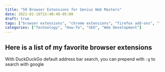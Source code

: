 ```yaml
---
title: "50 Browser Extensions for Genius Web Masters"
date: 2021-01-16T15:40:49-05:00
draft: true
tags: ["browser extensions", "chrome extensions", "firefox add-ons", "firefox add-ons", "browser plugins", "how-to", "ad-blocker", "password manager", "last pass", "dark mode", "dark reader", "axe", "dev tools", "web development", "web design", "download from browser", "seo", "keyword research tool", "keywords", "affiliate marketing", "affiliate partners"]
categories: ["Technology", "How-To", "SEO", "Web Development"]
---
```


## Here is a list of my favorite browser extensions

With DuckDuckGo default address bar search, you can prepend with
`:g` to search with google


